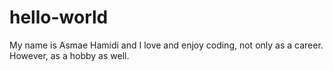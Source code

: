 # hello-world
My name is Asmae Hamidi and I love and enjoy coding, not only as a career. However, as a hobby as well.
